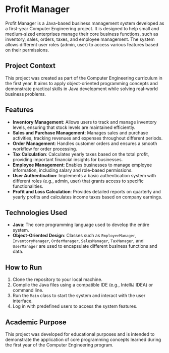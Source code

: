 # Profit Manager

Profit Manager is a Java-based business management system developed as a first-year Computer Engineering project. It is designed to help small and medium-sized enterprises manage their core business functions, such as inventory, sales, orders, taxes, and employee management. The system allows different user roles (admin, user) to access various features based on their permissions.

## Project Context

This project was created as part of the Computer Engineering curriculum in the first year. It aims to apply object-oriented programming concepts and demonstrate practical skills in Java development while solving real-world business problems.

## Features

- **Inventory Management**: Allows users to track and manage inventory levels, ensuring that stock levels are maintained efficiently.
- **Sales and Purchase Management**: Manages sales and purchase activities, tracking revenues and expenses throughout different periods.
- **Order Management**: Handles customer orders and ensures a smooth workflow for order processing.
- **Tax Calculation**: Calculates yearly taxes based on the total profit, providing important financial insights for businesses.
- **Employee Management**: Enables businesses to manage employee information, including salary and role-based permissions.
- **User Authentication**: Implements a basic authentication system with different roles (e.g., admin, user) that grants access to specific functionalities.
- **Profit and Loss Calculation**: Provides detailed reports on quarterly and yearly profits and calculates income taxes based on company earnings.

## Technologies Used

- **Java**: The core programming language used to develop the entire system.
- **Object-Oriented Design**: Classes such as `EmployeeManager`, `InventoryManager`, `OrderManager`, `SalesManager`, `TaxManager`, and `UserManager` are used to encapsulate different business functions and data.

## How to Run

1. Clone the repository to your local machine.
2. Compile the Java files using a compatible IDE (e.g., IntelliJ IDEA) or command line.
3. Run the `Main` class to start the system and interact with the user interface.
4. Log in with predefined users to access the system features.

## Academic Purpose

This project was developed for educational purposes and is intended to demonstrate the application of core programming concepts learned during the first year of the Computer Engineering program.

